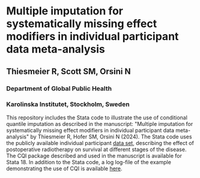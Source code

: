# Multiple imputation for systematically missing effect modifiers in individual participant data meta-analysis

## Thiesmeier R, Scott SM, Orsini N

### Department of Global Public Health
### Karolinska Institutet, Stockholm, Sweden

This repository includes the Stata code to illustrate the use of conditional quantile imputation as described in the manuscript: "Multiple imputation for systematically missing effect modifiers in individual participant data meta-analysis" by Thiesmeier R, Hofer SM, Orsini N (2024). The Stata code uses the publicly available individual participant [data set](http://fmwww.bc.edu/repec/bocode/i/ipdmetan_example.dta), describing the effect of postoperative radiotherapy on survival at different stages of the disease. The CQI package described and used in the manuscript is available for Stata 18. In addition to the Stata code, a log log-file of the example demonstrating the use of CQI is available [here](https://robertthiesmeier.github.io/cqi_sys_miss.io/applied_example_cqi.html).
